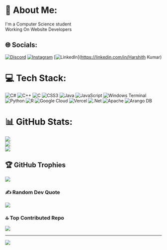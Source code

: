 # 💫 About Me:
I'm a Computer Science student<br>Working On Website Developers


## 🌐 Socials:
[![Discord](https://img.shields.io/badge/Discord-%237289DA.svg?logo=discord&logoColor=white)](https://discord.gg/https://discord.gg/WAHur3GQ4K) [![Instagram](https://img.shields.io/badge/Instagram-%23E4405F.svg?logo=Instagram&logoColor=white)](https://instagram.com/harshith.nxik) [![LinkedIn](https://img.shields.io/badge/LinkedIn-%230077B5.svg?logo=linkedin&logoColor=white)](https://linkedin.com/in/Harshith Kumar) 

# 💻 Tech Stack:
![C#](https://img.shields.io/badge/c%23-%23239120.svg?style=for-the-badge&logo=csharp&logoColor=white) ![C++](https://img.shields.io/badge/c++-%2300599C.svg?style=for-the-badge&logo=c%2B%2B&logoColor=white) ![C](https://img.shields.io/badge/c-%2300599C.svg?style=for-the-badge&logo=c&logoColor=white) ![CSS3](https://img.shields.io/badge/css3-%231572B6.svg?style=for-the-badge&logo=css3&logoColor=white) ![Java](https://img.shields.io/badge/java-%23ED8B00.svg?style=for-the-badge&logo=openjdk&logoColor=white) ![JavaScript](https://img.shields.io/badge/javascript-%23323330.svg?style=for-the-badge&logo=javascript&logoColor=%23F7DF1E) ![Windows Terminal](https://img.shields.io/badge/Windows%20Terminal-%234D4D4D.svg?style=for-the-badge&logo=windows-terminal&logoColor=white) ![Python](https://img.shields.io/badge/python-3670A0?style=for-the-badge&logo=python&logoColor=ffdd54) ![R](https://img.shields.io/badge/r-%23276DC3.svg?style=for-the-badge&logo=r&logoColor=white) ![Google Cloud](https://img.shields.io/badge/GoogleCloud-%234285F4.svg?style=for-the-badge&logo=google-cloud&logoColor=white) ![Vercel](https://img.shields.io/badge/vercel-%23000000.svg?style=for-the-badge&logo=vercel&logoColor=white) ![.Net](https://img.shields.io/badge/.NET-5C2D91?style=for-the-badge&logo=.net&logoColor=white) ![Apache](https://img.shields.io/badge/apache-%23D42029.svg?style=for-the-badge&logo=apache&logoColor=white) ![Arango DB](https://img.shields.io/badge/ArangoDB-DDE072?style=for-the-badge&logo=arangodb&logoColor=white)
# 📊 GitHub Stats:
![](https://github-readme-stats.vercel.app/api?username=hxrnykid69&theme=shadow_blue&hide_border=false&include_all_commits=true&count_private=false)<br/>
![](https://github-readme-streak-stats.herokuapp.com/?user=hxrnykid69&theme=shadow_blue&hide_border=false)<br/>
![](https://github-readme-stats.vercel.app/api/top-langs/?username=hxrnykid69&theme=shadow_blue&hide_border=false&include_all_commits=true&count_private=false&layout=compact)

## 🏆 GitHub Trophies
![](https://github-profile-trophy.vercel.app/?username=hxrnykid69&theme=radical&no-frame=false&no-bg=true&margin-w=4)

### ✍️ Random Dev Quote
![](https://quotes-github-readme.vercel.app/api?type=horizontal&theme=radical)

### 🔝 Top Contributed Repo
![](https://github-contributor-stats.vercel.app/api?username=hxrnykid69&limit=5&theme=dark&combine_all_yearly_contributions=true)

---
[![](https://visitcount.itsvg.in/api?id=hxrnykid69&icon=0&color=0)](https://visitcount.itsvg.in)

<!-- Proudly created with GPRM ( https://gprm.itsvg.in ) -->

